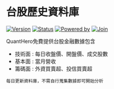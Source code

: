 # **台股歷史資料庫**
[![Version](https://img.shields.io/badge/version-1.0.0-orange.svg?logo=)]() 
[![Status](https://img.shields.io/badge/status-stable-brightgreen.svg?logo=)]() 
[![Powered by](https://img.shields.io/badge/powered_by-FinMac-orange.svg?style=flat&colorA=E1523D&colorB=007D8A)](https://www.facebook.com/groups/tw.tradingview) 
[![Join](https://img.shields.io/badge/join-QuantHero-blue.svg?logo=facebook)](https://www.facebook.com/groups/data.analysis.investment) 

QuantHero免費提供台股金融數據包含

* 技術面 : 每日收盤價、開盤價、成交股數
* 基本面 : 當月營收
* 籌碼面 : 外資買賣超、投信買賣超

`每日更新資料庫，不需自行蒐集數據即可開始分析`
